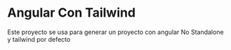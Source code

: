 # Angular Con Tailwind

Este proyecto se usa para generar un proyecto con angular No Standalone y tailwind por defecto
